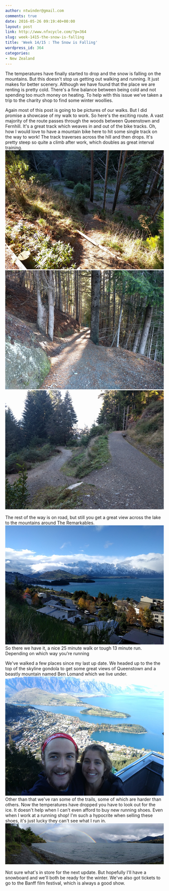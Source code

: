 ```yaml
---
author: ntwinder@gmail.com
comments: true
date: 2016-05-26 09:19:40+00:00
layout: post
link: http://www.nfxcycle.com/?p=364
slug: week-1415-the-snow-is-falling
title: 'Week 14/15 : The Snow is Falling'
wordpress_id: 364
categories:
- New Zealand
---
```


The temperatures have finally started to drop and the snow is falling on the mountains. But this doesn't stop us getting out walking and running. It just makes for better scenery.  Although we have found that the place we are renting is pretty cold. There's a fine balance between being cold and not spending too much money on heating.  To help with this issue we've taken a trip to the charity shop to find some winter woollies. 

Again most of this post is going to be pictures of our walks. But I did promise a showcase of my walk to work. So here's the exciting route. A vast majority of the route passes through the woods between Queenstown and Fernhill.  It's a great track which weaves in and out of the bike tracks. Oh, how I would love to have a mountain bike here to hit some single track on the way to work! The track traverses across the hill and then drops. It's pretty steep so quite a climb after work, which doubles as great interval training.
![Image](/assets/images/17.jpg)
![Image](/assets/images/18.jpg)
![Image](/assets/images/19.jpg)

The rest of the way is on road, but still you get a great view across the lake to the mountains around The Remarkables. 
![Image](/assets/images/20.jpg)
So there we have it, a nice 25 minute walk or tough 13 minute run. Depending on which way you're running

We've walked a few places since my last up date. We headed up to the the top of the skyline gondola to get some great views of Queenstown and a beastly mountain named Ben Lomand which we live under.  
![Image](/assets/images/21.jpg)
Other than that we've ran some of the trails, some of which are harder than others. Now the temperatures have dropped you have to look out for the ice. It doesn't help when I can't even afford to buy new running shoes. Even when I work at a running shop! I'm such a hypocrite when selling these shoes, it's just lucky they can't see what I run in.
![Image](/assets/images/22.jpg)

Not sure what's in store for the next update. But hopefully I'll have a snowboard and we'll both be ready for the winter. We've also got tickets to go to the Banff film festival, which is always a good show. 
